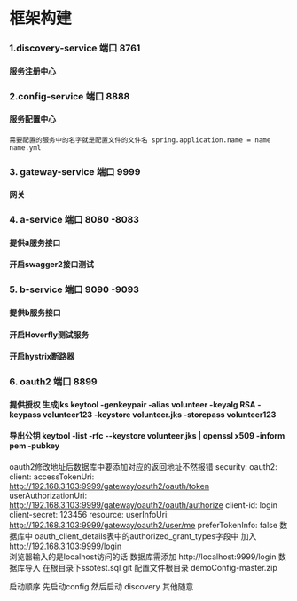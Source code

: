 #                                                                     框架构建

### 1.discovery-service 端口 8761
#### 服务注册中心
### 2.config-service 端口 8888
#### 服务配置中心 
    需要配置的服务中的名字就是配置文件的文件名 spring.application.name = name   name.yml 
### 3. gateway-service 端口 9999
#### 网关
### 4. a-service 端口 8080 -8083
#### 提供a服务接口 
#### 开启swagger2接口测试
### 5. b-service 端口 9090 -9093
#### 提供b服务接口
#### 开启Hoverfly测试服务
#### 开启hystrix断路器
### 6. oauth2 端口 8899
#### 提供授权 生成jks  keytool -genkeypair -alias volunteer -keyalg RSA -keypass volunteer123 -keystore volunteer.jks -storepass volunteer123
#### 导出公钥 keytool -list -rfc --keystore volunteer.jks | openssl x509 -inform pem -pubkey


oauth2修改地址后数据库中要添加对应的返回地址不然报错
security:
  oauth2:
    client:
      accessTokenUri: http://192.168.3.103:9999/gateway/oauth2/oauth/token
      userAuthorizationUri: http://192.168.3.103:9999/gateway/oauth2/oauth/authorize
      client-id: login
      client-secret: 123456
    resource:
      userInfoUri: http://192.168.3.103:9999/gateway/oauth2/user/me
      preferTokenInfo: false
 数据库中 oauth_client_details表中的authorized_grant_types字段中
 加入 http://192.168.3.103:9999/login  
 浏览器输入的是localhost访问的话 数据库需添加 
    http://localhost:9999/login 
数据库导入 在根目录下ssotest.sql
git 配置文件根目录 demoConfig-master.zip

启动顺序 先启动config 然后启动 discovery 其他随意
